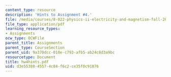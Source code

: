```yaml
---
content_type: resource
description: 'Hints to Assignment #4.'
file: /media/courses/8-022-physics-ii-electricity-and-magnetism-fall-2002/d3e5538845574c84f6c2ce35f0c91876_hw4hints.pdf
file_type: application/pdf
learning_resource_types:
- Assignments
ocw_type: OCWFile
parent_title: Assignments
parent_type: CourseSection
parent_uid: 9a370dcc-010e-c793-afb5-ab24c8d3a9bc
resourcetype: Document
title: hw4hints.pdf
uid: d3e55388-4557-4c84-f6c2-ce35f0c91876
---
```

